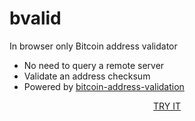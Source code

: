# bvalid

In browser only Bitcoin address validator

- No need to query a remote server
- Validate an address checksum
- Powered by [bitcoin-address-validation](https://www.npmjs.com/package/bitcoin-address-validation)

<p align="center">
<a href="https://tantecky.github.io/bvalid/">TRY IT</a>
</p>
